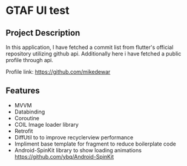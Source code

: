 # GTAF UI test

## Project Description
In this application, I have fetched a commit list from flutter's official repository utilizing github api. Additionally here i have fetched a public profile through api.

Profile link: https://github.com/mikedewar

## Features
  - MVVM
  - Databinding
  - Coroutine
  - COIL Image loader library
  - Retrofit
  - DiffUtil to to improve recyclerview performance
  - Impliment base template for fragment to reduce boilerplate code
  - Android-SpinKit library to show loading animations
https://github.com/ybq/Android-SpinKit
